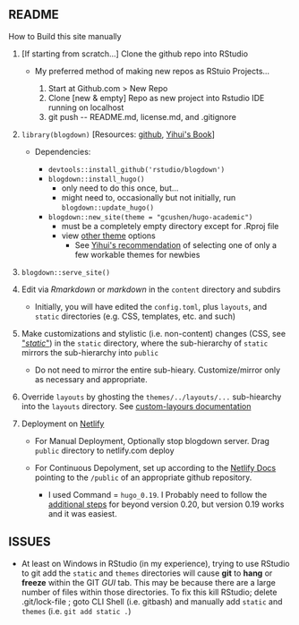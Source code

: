 ## README

How to Build this site manually

1. [If starting from scratch...] Clone the github repo into RStudio  

    - My preferred method of making new repos as RStuio Projects...
    
        1. Start at Github.com > New Repo
        1. Clone [new & empty] Repo as new project into Rstudio IDE running on localhost
        1. git push -- README.md, license.md, and .gitignore
    
2. `library(blogdown)` [Resources:  [github](https://github.com/rstudio/blogdown), [Yihui's Book](https://bookdown.org/yihui/blogdown/)]

    - Dependencies:
    
        - `devtools::install_github('rstudio/blogdown')`
        - `blogdown::install_hugo()`
            - only need to do this once, but...
            - might need to, occasionally but not initially, run `blogdown::update_hugo()`
        - `blogdown::new_site(theme = "gcushen/hugo-academic")` 
            - must be a completely empty directory except for .Rproj file
            - view [other theme](https://themes.gohugo.io/) options
                - See [Yihui's recommendation](https://github.com/rstudio/blogdown#blogdown) of selecting one of only a few workable themes for newbies
    
3. `blogdown::serve_site()`
4. Edit via *Rmarkdown* or *markdown* in the `content` directory and subdirs

    - Initially, you will have edited the `config.toml`, plus `layouts`, and `static` directories (e.g. CSS, templates, etc. and such)
    
5. Make customizations and stylistic (i.e. non-content) changes (CSS, see ["*static*"](https://bookdown.org/yihui/blogdown/templates.html)) in the `static` directory, where the sub-hierarchy of `static` mirrors the sub-hierarchy into `public` 

    - Do not need to mirror the entire sub-hieary.  Customize/mirror only as necessary and appropriate.
    
5. Override `layouts` by ghosting the `themes/../layouts/...` sub-hiearchy into the `layouts` directory.  See [custom-layours documentation](https://bookdown.org/yihui/blogdown/custom-layouts.html)

5. Deployment on [Netlify](http://netlify.com)  

    - For Manual Deployment, Optionally stop blogdown server.  Drag `public` directory to netlify.com deploy
    - For Continuous Depolyment, set up according to the [Netlify Docs](https://www.netlify.com/docs/continuous-deployment/) pointing to the `/public` of an appropriate github repository.

        - I used Command = `hugo_0.19`.  I Probably need to follow the [additional steps](https://www.netlify.com/blog/2017/04/11/netlify-plus-hugo-0.20-and-beyond/) for beyond version 0.20, but version 0.19 works and it was easiest.

## ISSUES

- At least on Windows in RStudio (in my experience), trying to use RStudio to git add the `static` and `themes` directories will cause **git** to **hang** or **freeze** within the GIT *GUI* tab.  This may be because there are a large number of files within those directories.  To fix this kill RStudio; delete .git/lock-file ; goto CLI Shell (i.e. gitbash) and manually add `static` and `themes` (i.e. `git add static .`)

